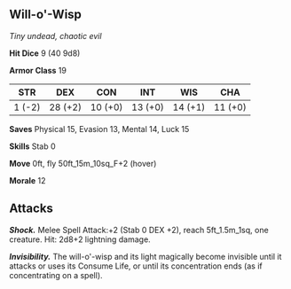 ## Will-o'-Wisp

*Tiny undead, chaotic evil*

**Hit Dice** 9 (40 9d8)

**Armor Class** 19

| STR     | DEX     | CON     | INT     | WIS     | CHA     |
|---------|---------|---------|---------|---------|---------|
|  1 (-2) | 28 (+2) | 10 (+0) | 13 (+0) | 14 (+1) | 11 (+0) |

**Saves** Physical 15, Evasion 13, Mental 14, Luck 15

**Skills** Stab 0

**Move** 0ft, fly 50ft_15m_10sq_F+2 (hover)

**Morale** 12

## Attacks

***Shock.*** Melee Spell Attack:+2 (Stab 0 DEX +2), reach 5ft_1.5m_1sq, one creature. Hit: 2d8+2 lightning damage.

***Invisibility.*** The will-o'-wisp and its light magically become invisible until it attacks or uses its Consume Life, or until its concentration ends (as if concentrating on a spell).

